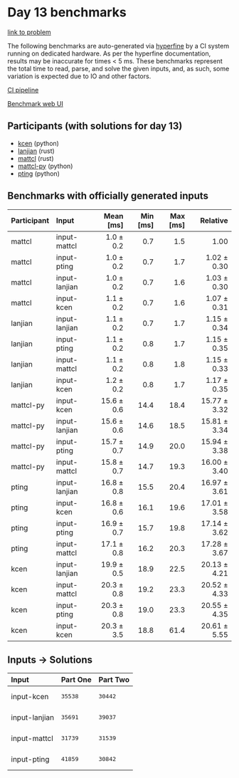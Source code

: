 # Day 13 benchmarks

[link to problem](https://adventofcode.com/2023/day/13)

The following benchmarks are auto-generated via
[hyperfine](https://github.com/sharkdp/hyperfine) by a CI system running on
dedicated hardware. As per the hyperfine documentation, results may be
inaccurate for times < 5 ms. These benchmarks represent the total time to read,
parse, and solve the given inputs, and, as such, some variation is expected due
to IO and other factors.

[CI pipeline](http://ci.papercode.net:8080/teams/main/pipelines/aoc2023)

[Benchmark web UI](https://aoc.ancalagon.black)


## Participants (with solutions for day 13)

- [kcen](https://github.com/kcen/aoc2023) (python)
- [lanjian](https://github.com/lanjian/aoc-2023) (rust)
- [mattcl](https://github.com/mattcl/aoc2023) (rust)
- [mattcl-py](https://github.com/mattcl/aoc2023-py) (python)
- [pting](https://github.com/pting/aoc2023) (python)


## Benchmarks with officially generated inputs

| Participant | Input | Mean [ms] | Min [ms] | Max [ms] | Relative |
|:---|:---|---:|---:|---:|---:|
| mattcl | input-mattcl | 1.0 ± 0.2 | 0.7 | 1.5 | 1.00 |
| mattcl | input-pting | 1.0 ± 0.2 | 0.7 | 1.7 | 1.02 ± 0.30 |
| mattcl | input-lanjian | 1.0 ± 0.2 | 0.7 | 1.6 | 1.03 ± 0.30 |
| mattcl | input-kcen | 1.1 ± 0.2 | 0.7 | 1.6 | 1.07 ± 0.31 |
| lanjian | input-lanjian | 1.1 ± 0.2 | 0.7 | 1.7 | 1.15 ± 0.34 |
| lanjian | input-pting | 1.1 ± 0.2 | 0.8 | 1.7 | 1.15 ± 0.35 |
| lanjian | input-mattcl | 1.1 ± 0.2 | 0.8 | 1.8 | 1.15 ± 0.33 |
| lanjian | input-kcen | 1.2 ± 0.2 | 0.8 | 1.7 | 1.17 ± 0.35 |
| mattcl-py | input-kcen | 15.6 ± 0.6 | 14.4 | 18.4 | 15.77 ± 3.32 |
| mattcl-py | input-lanjian | 15.6 ± 0.6 | 14.6 | 18.5 | 15.81 ± 3.34 |
| mattcl-py | input-pting | 15.7 ± 0.7 | 14.9 | 20.0 | 15.94 ± 3.38 |
| mattcl-py | input-mattcl | 15.8 ± 0.7 | 14.7 | 19.3 | 16.00 ± 3.40 |
| pting | input-lanjian | 16.8 ± 0.8 | 15.5 | 20.4 | 16.97 ± 3.61 |
| pting | input-kcen | 16.8 ± 0.6 | 16.1 | 19.6 | 17.01 ± 3.58 |
| pting | input-pting | 16.9 ± 0.7 | 15.7 | 19.8 | 17.14 ± 3.62 |
| pting | input-mattcl | 17.1 ± 0.8 | 16.2 | 20.3 | 17.28 ± 3.67 |
| kcen | input-lanjian | 19.9 ± 0.5 | 18.9 | 22.5 | 20.13 ± 4.21 |
| kcen | input-mattcl | 20.3 ± 0.8 | 19.2 | 23.3 | 20.52 ± 4.33 |
| kcen | input-pting | 20.3 ± 0.8 | 19.0 | 23.3 | 20.55 ± 4.35 |
| kcen | input-kcen | 20.3 ± 3.5 | 18.8 | 61.4 | 20.61 ± 5.55 |


## Inputs -> Solutions

| Input | Part One | Part Two |
|:---|:---|:---|
|input-kcen|<pre>35538</pre>|<pre>30442</pre>|
|input-lanjian|<pre>35691</pre>|<pre>39037</pre>|
|input-mattcl|<pre>31739</pre>|<pre>31539</pre>|
|input-pting|<pre>41859</pre>|<pre>30842</pre>|